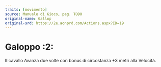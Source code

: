 ```yaml
---
traits: [movimento]
source: Manuale di Gioco, pag. TODO
original-name: Gallop
original-srd: https://2e.aonprd.com/Actions.aspx?ID=19
---
```


# Galoppo :2:

Il cavallo Avanza due volte con bonus di circostanza +3 metri alla Velocità.
